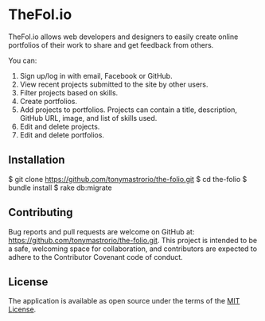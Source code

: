 # TheFol.io

TheFol.io allows web developers and designers to easily create online portfolios of their work to share and get feedback from others.

You can:

1. Sign up/log in with email, Facebook or GitHub.
2. View recent projects submitted to the site by other users.
3. Filter projects based on skills.
4. Create portfolios.
5. Add projects to portfolios. Projects can contain a title, description, GitHub URL, image, and list of skills used.
6. Edit and delete projects.
7. Edit and delete portfolios.

## Installation

$ git clone https://github.com/tonymastrorio/the-folio.git
$ cd the-folio
$ bundle install
$ rake db:migrate

## Contributing
Bug reports and pull requests are welcome on GitHub at: https://github.com/tonymastrorio/the-folio.git. This project is intended to be a safe, welcoming space for collaboration, and contributors are expected to adhere to the Contributor Covenant code of conduct.

## License

The application is available as open source under the terms of the <a href = "https://opensource.org/licenses/MIT">MIT License</a>.